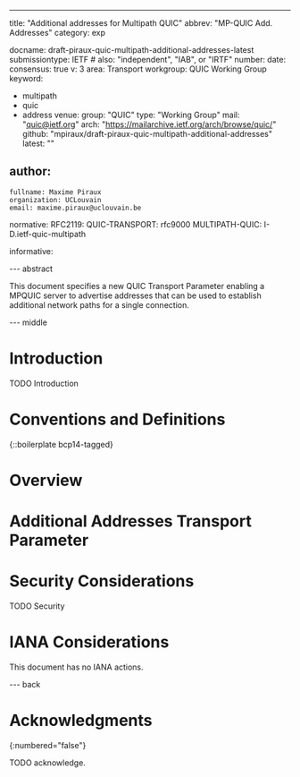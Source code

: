 ---
title: "Additional addresses for Multipath QUIC"
abbrev: "MP-QUIC Add. Addresses"
category: exp

docname: draft-piraux-quic-multipath-additional-addresses-latest
submissiontype: IETF  # also: "independent", "IAB", or "IRTF"
number:
date:
consensus: true
v: 3
area: Transport
workgroup: QUIC Working Group
keyword:
 - multipath
 - quic
 - address
venue:
  group: "QUIC"
  type: "Working Group"
  mail: "quic@ietf.org"
  arch: "https://mailarchive.ietf.org/arch/browse/quic/"
  github: "mpiraux/draft-piraux-quic-multipath-additional-addresses"
  latest: ""

author:
 -
    fullname: Maxime Piraux
    organization: UCLouvain
    email: maxime.piraux@uclouvain.be

normative:
  RFC2119:
  QUIC-TRANSPORT: rfc9000
  MULTIPATH-QUIC: I-D.ietf-quic-multipath

informative:


--- abstract

This document specifies a new QUIC Transport Parameter enabling a MPQUIC server
to advertise addresses that can be used to establish additional network paths for a single connection.

--- middle

# Introduction

TODO Introduction

# Conventions and Definitions

{::boilerplate bcp14-tagged}

# Overview

# Additional Addresses Transport Parameter

# Security Considerations

TODO Security


# IANA Considerations

This document has no IANA actions.


--- back

# Acknowledgments
{:numbered="false"}

TODO acknowledge.
